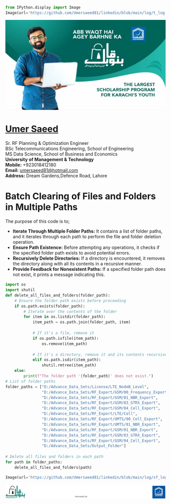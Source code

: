 ```python
from IPython.display import Image
Image(url='https://github.com/Umersaeed81/linkedin/blob/main/log/t_log.png?raw=true')
```




<img src="https://github.com/Umersaeed81/linkedin/blob/main/log/t_log.png?raw=true"/>



#  [Umer Saeed](https://www.linkedin.com/in/engumersaeed/)
Sr. RF Planning & Optimization Engineer<br>
BSc Telecommunications Engineering, School of Engineering<br>
MS Data Science, School of Business and Economics<br>
**University of Management & Technology**<br>
**Mobile:**     +923018412180<br>
**Email:**  umersaeed81@hotmail.com<br>
**Address:** Dream Gardens,Defence Road, Lahore<br>

# Batch Clearing of Files and Folders in Multiple Paths

The purpose of this code is to;
- **Iterate Through Multiple Folder Paths:** It contains a list of folder paths, and it iterates through each path to perform the file and folder deletion operation.
- **Ensure Path Existence:** Before attempting any operations, it checks if the specified folder path exists to avoid potential errors.
- **Recursively Delete Directories:** If a directory is encountered, it removes the directory along with all its contents in a recursive manner.
- **Provide Feedback for Nonexistent Paths:** If a specified folder path does not exist, it prints a message indicating this.


```python
import os
import shutil
def delete_all_files_and_folders(folder_path):
    # Ensure the folder path exists before proceeding
    if os.path.exists(folder_path):
        # Iterate over the contents of the folder
        for item in os.listdir(folder_path):
            item_path = os.path.join(folder_path, item)

            # If it's a file, remove it
            if os.path.isfile(item_path):
                os.remove(item_path)

            # If it's a directory, remove it and its contents recursively
            elif os.path.isdir(item_path):
                shutil.rmtree(item_path)
    else:
        print(f"The folder path '{folder_path}' does not exist.")
# List of folder paths
folder_paths = ["D:/Advance_Data_Sets/License/LTE_NodeB_Level",
                "D:/Advance_Data_Sets/RF_Export/GSM/00_Frequency_Export",
                "D:/Advance_Data_Sets/RF_Export/GSM/01_NBR_Export",
                "D:/Advance_Data_Sets/RF_Export/GSM/03_GTRX_Export",
                "D:/Advance_Data_Sets/RF_Export/GSM/04_Cell_Export",
                "D:/Advance_Data_Sets/RF_Export/LTE/Cell",
                "D:/Advance_Data_Sets/RF_Export/UMTS/00_Cell_Export",
                "D:/Advance_Data_Sets/RF_Export/UMTS/01_NBR_Export",
                "D:/Advance_Data_Sets/RF_Export/GSM/01_NBR_Export",
                "D:/Advance_Data_Sets/RF_Export/GSM/03_GTRX_Export",
                "D:/Advance_Data_Sets/RF_Export/GSM/04_Cell_Export",
                "D:/Advance_Data_Sets/Output_Folder"]  

# Delete all files and folders in each path
for path in folder_paths:
    delete_all_files_and_folders(path)
```


```python
Image(url='https://github.com/Umersaeed81/linkedin/blob/main/log/sf_log.png?raw=true')
```




<img src="https://github.com/Umersaeed81/linkedin/blob/main/log/sf_log.png?raw=true"/>


